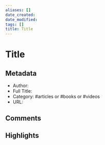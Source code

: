 ```yaml
---
aliases: []
date_created: 
date_modified: 
tags: []
title: Title
---
```


# Title

## Metadata

- Author:
- Full Title:
- Category: #articles or #books or #videos
- URL:

## Comments

## Highlights
